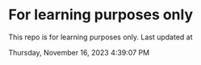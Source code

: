 # For learning purposes only
This repo is for learning purposes only.
Last updated at

Thursday, November 16, 2023 4:39:07 PM

